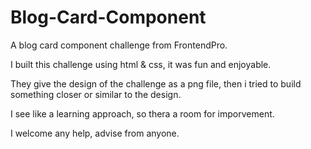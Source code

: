 # Blog-Card-Component
A blog card component challenge from FrontendPro.

I built this challenge using html & css, it was fun and enjoyable.

They give the design of the challenge as a png file, 
then i tried to build something closer or similar to the design.

I see like a learning approach, so thera a room for imporvement.

I welcome any help, advise from anyone. 


